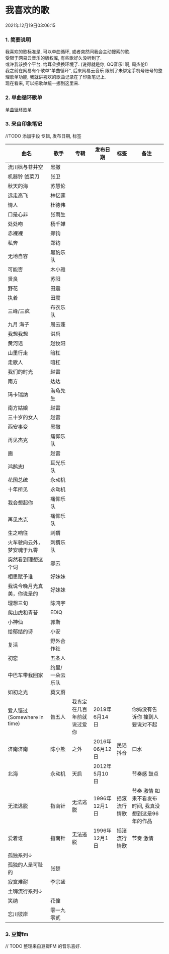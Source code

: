 # 我喜欢的歌

2021年12月19日03:06:15

### 1. 简要说明

我喜欢的歌标准是, 可以单曲循环, 或者突然间我会主动搜索的歌.  
受限于网易云音乐的版权库, 有些歌好久没听到了.  
或许我该换个平台, 给耳朵换换环境了. (说得就是你, QQ音乐! 啊, 周杰伦!)  
我之前在网易有个歌单"单曲循环", 后来网易云音乐 限制了未绑定手机号账号的整理歌单功能, 我就讲喜欢的歌曲记录在了印象笔记上.  
现在看来, 可以把歌单统一挪到这里来.

### 2. 单曲循环歌单

[单曲循环歌单](https://music.163.com/playlist?id=2157513336&userid=263410539)

### 3. 来自印象笔记

//TODO 添加字段 专辑, 发布日期, 标签

|曲名 | 歌手 | 专辑 | 发布日期 | 标签 | 备注 |
|----------|---------------|----------|---------------|----------|---------------|
|流川枫与苍井空 | 黑撒 | | | | |
|机器铃 戗菜刀 | 张卫 | | | | |
|秋天的海 | 苏慧伦 | | | | |
|远走高飞 | 林忆莲 | | | | |
|情人 | 杜德伟 | | | | |
|口是心非 | 张雨生 | | | | |
|处处吻 | 杨千嬅 | | | | |
|赤裸裸 | 郑钧 | | | | |
|私奔 | 郑钧 | | | | |
|无地自容 | 黑豹乐队 | | | | |
|可能否 | 木小雅 | | | | |
|贤良 | 苏阳 | | | | |
|野花 | 田震 | | | | |
|执着 | 田震 | | | | |
|三峰/三疯 | 布衣乐队 | | | | |
|九月 海子 | 周云蓬 | | | | |
|我想我想 | 洪启 | | | | |
|黄河谣 | 赵牧阳 | | | | |
|山里行走 | 暗杠 | | | | |
|走歌人 | 暗杠 | | | | |
|我们的时光 | 赵雷 | | | | |
|南方 | 达达 | | | | |
|玛卡瑞纳 | 海龟先生 | | | | |
|南方姑娘 | 赵雷 | | | | |
|三十岁的女人 | 赵雷 | | | | |
|西安事变 | 黑撒 | | | | |
|再见杰克 | 痛仰乐队 | | | | |
|画 | 赵雷 | | | | |
|鸿鹄志l | 耳光乐队 | | | | |
|花国总统 | 永动机 | | | | |
|十年所见 | 永动机 | | | | |
|我会想起你 | 痛仰乐队 | | | | |
|再见杰克 | 痛仰乐队 | | | | |
|生之响往 | 刺猬 | | | | |
|火车驶向云外，梦安魂于九霄 | 刺猬乐队 | | | | |
|突然看到理想这个词 | 郝云 | | | | |
|相思赋予谁 | 好妹妹 | | | | |
|我说今晚月光真美，你说是的 | 好妹妹 | | | | |
|理想三旬 | 陈鸿宇 | | | | |
|爬山虎和青苔 | EDIQ | | | | |
|小神仙 | 郭斯 | | | | |
|给郁结的诗 | 小安 | | | | |
|复活 | 野外合作社 | | | | |
|初恋 | 五条人 | | | | |
|中巴车带我回家 | 约里/一朵云乐队 | | | | |
|如初之光 | 莫文蔚 | | | | |
|爱人错过(Somewhere in time) | 告五人 | 我肯定在几百年前就说过爱你 | 2019年6月14日 |  | 你妈没有告诉你 撞到人要说对不起 |
|济南济南 | 陈小熊 | 之外 | 2016年06月12日 | 民谣 抖音 | 口水 |
|北海|永动机|天启|2012年5月10日||节奏感 鼓点|
|无法逃脱|指南针|无法逃脱|1996年12月1日| 摇滚 流行 情歌|节奏 激情 如果不看发布时间, 我真没想到这是96年的作品|
|爱着谁|指南针|无法逃脱|1996年12月1日| 摇滚 流行 情歌|节奏 激情 |
|孤独系列↓ | | | | | |
|孤独的人是可耻的 | 张楚 | | | | |
|寂寞难耐 | 李宗盛 | | | | |
| 土嗨流行系列↓ | | | | | |
|笑纳 | 花僮 | | | | |
|忘川彼岸 | 零一九零貳 | | | | |


### 3. 豆瓣fm

// TODO 整理来自豆瓣FM 的音乐喜好.
